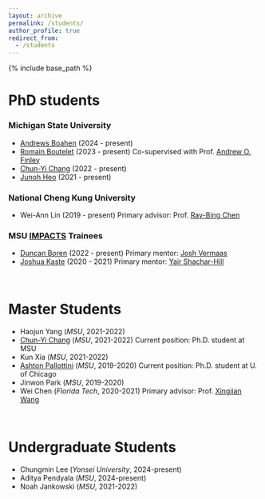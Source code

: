 ```yaml
---
layout: archive
permalink: /students/
author_profile: true
redirect_from:
  - /students
---
```


{% include base_path %}

PhD students
======

### Michigan State University
* [Andrews Boahen](https://directory.natsci.msu.edu/Directory/Profiles/Person/102513) (2024 -  present)
* [Romain Boutelet](https://directory.natsci.msu.edu/Directory/Profiles/Person/102496?org=2&group=188) (2023 -  present) Co-supervised with Prof. [Andrew O. Finley](https://www.finley-lab.com/)
* [Chun-Yi Chang](https://directory.natsci.msu.edu/Directory/Profiles/Person/102448?org=2&group=188) (2022 -  present)
* [Junoh Heo](https://heojunoh.github.io/) (2021 -  present)

### National Cheng Kung University

* Wei-Ann Lin (2019 -  present) 
    Primary advisor: Prof. [Ray-Bing Chen](https://sites.google.com/view/ray-bingchenswebsite/home)

### MSU [IMPACTS](https://impacts.natsci.msu.edu/) Trainees

* [Duncan Boren](https://directory.natsci.msu.edu/Directory/Profiles/Person/100315) (2022 -  present) 
    Primary mentor: [Josh Vermaas](https://directory.natsci.msu.edu/Directory/Profiles/Person/100419)
* [Joshua Kaste](https://directory.natsci.msu.edu/Directory/Profiles/Person/100288) (2020 -  2021) 
    Primary mentor: [Yair Shachar-Hill](https://shachar-hilllab.natsci.msu.edu/)

<br>
  
Master Students
======

* Haojun Yang  (*MSU*, 2021-2022)
* [Chun-Yi Chang](https://directory.natsci.msu.edu/Directory/Profiles/Person/102448?org=2&group=188) (*MSU*, 2021-2022)
    Current position: Ph.D. student at MSU
* Kun Xia (*MSU*, 2021-2022)
* [Ashton Pallottini](https://www.ashtonpallottini.com/) (*MSU*, 2019-2020)
    Current position: Ph.D. student at U. of Chicago
* Jinwon Park (*MSU*, 2019-2020)
* Wei Chen (*Florida Tech*, 2020-2021)
    Primary advisor: Prof. [Xingjian Wang](https://www.depe.tsinghua.edu.cn/depeen/info/1297/1261.htm)


<br>

Undergraduate Students
======

* Chungmin Lee (*Yonsei University*, 2024-present)
* Aditya Pendyala (*MSU*, 2024-present)
* Noah Jankowski (*MSU*, 2021-2022)
